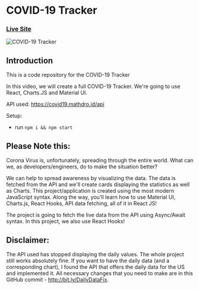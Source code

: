 # COVID-19 Tracker

### [Live Site](https://covid19statswebsite.netlify.com/)

![COVID-19 Tracker](https://i.ibb.co/X87BqVY/Screenshot-2020-04-13-at-10-14-58.png)

## Introduction
This is a code repository for the COVID-19 Tracker

In this video, we will create a full COVID-19 Tracker. We're going to use React, Charts.JS and Material UI.

API used: https://covid19.mathdro.id/api

Setup:
- run ```npm i && npm start```

## Please Note this:

Corona Virus is, unfortunately, spreading through the entire world. What can we, as developers/engineers, do to make the situation better? 

We can help to spread awareness by visualizing the data. The data is fetched from the API and we'll create cards displaying the statistics as well as Charts. This project/application is created using the most modern JavaScript syntax. Along the way, you'll learn how to use Material UI, Charts.js, React Hooks, API data fetching, all of it in React JS!

The project is going to fetch the live data from the API using Async/Await syntax. In this project, we also use React Hooks! 

## Disclaimer: 
The API used has stopped displaying the daily values. The whole project still works absolutely fine. If you want to have the daily data (and a corresponding chart), I found the API that offers the daily data for the US and implemented it. All necessary changes that you need to make are in this GitHub commit - http://bit.ly/DailyDataFix. 

